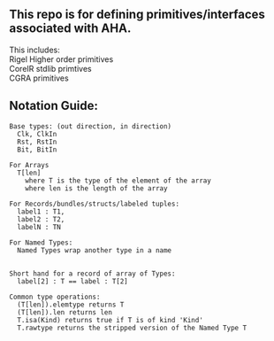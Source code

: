 ## This repo is for defining primitives/interfaces associated with AHA.

This includes:  
Rigel Higher order primitives  
CoreIR stdlib primtives  
CGRA primitives  




## Notation Guide:

```
Base types: (out direction, in direction)
  Clk, ClkIn
  Rst, RstIn
  Bit, BitIn

For Arrays
  T[len]
    where T is the type of the element of the array
    where len is the length of the array

For Records/bundles/structs/labeled tuples:
  label1 : T1,
  label2 : T2,
  labelN : TN

For Named Types:
  Named Types wrap another type in a name


Short hand for a record of array of Types:
  label[2] : T == label : T[2]

Common type operations:
  (T[len]).elemtype returns T
  (T[len]).len returns len
  T.isa(Kind) returns true if T is of kind 'Kind'
  T.rawtype returns the stripped version of the Named Type T
```
